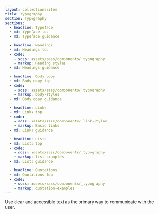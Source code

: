 ```yaml
---
layout: collections/item
title: Typography
section: Typography
sections:
  - headline: Typeface
  - md: Typeface top
  - md: Typeface guidance

  - headline: Headings
  - md: Headings top
  - code:
    - scss: assets/sass/components/_typography
    - markup: Heading styles
  - md: Headings guidance

  - headline: Body copy
  - md: Body copy top
  - code:
    - scss: assets/sass/components/_typography
    - markup: body-styles
  - md: Body copy guidance

  - headline: Links
  - md: Links top
  - code:
    - scss: assets/sass/components/_link-styles
    - markup: Basic links
  - md: Links guidance

  - headline: Lists
  - md: Lists top
  - code:
    - scss: assets/sass/components/_typography
    - markup: list-examples
  - md: Lists guidance

  - headline: Quotations
  - md: Quotations top
  - code:
    - scss: assets/sass/components/_typography
    - markup: quotation-examples
---
```


<p class="abstract">Use clear and accessible text as the primary way to communicate with the user.<p>
